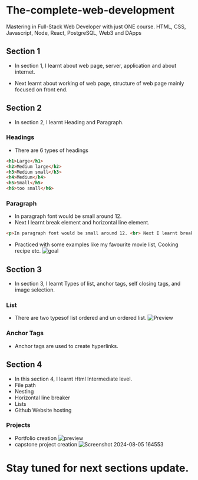 # The-complete-web-development
Mastering in Full-Stack Web Developer with just ONE course. HTML, CSS, Javascript, Node, React, PostgreSQL, Web3 and DApps

## Section 1 
- In section 1, I learnt about web page, server, application and about internet. 

- Next learnt about working of web page, structure of web page mainly focused on front end. 

## Section 2
- In section 2, I learnt Heading and Paragraph.

### Headings 
- There are 6 types of headings
```html
<h1>Large</h1>
<h2>Medium large</h2>
<h3>Medium small</h3>
<h4>Medium</h4>
<h5>Small</h5>
<h6>too small</h6>
```
### Paragraph
- In paragraph font would be small around 12.
- Next I learnt break element and horizontal line element.
```html
<p>In paragraph font would be small around 12. <br> Next I learnt break element and horizontal line element.</p>
```
- Practiced with some examples like my favourite movie list, Cooking recipe etc.
![goal](https://github.com/user-attachments/assets/42a29ff1-6695-4cb8-92d2-80405e68bc0c)

## Section 3
- In section 3, I learnt Types of list, anchor tags, self closing tags, and image selection.

### List 
- There are two typesof list ordered and un ordered list.
![Preview](https://github.com/user-attachments/assets/285f7619-d8fa-45db-b0ab-0d590b3fc120)

### Anchor Tags
- Anchor tags are used to create hyperlinks.

## Section 4
- In this section 4, I learnt Html Intermediate level.
- File path
- Nesting
- Horizontal line breaker 
- Lists
- Github Website hosting
### Projects
- Portfolio creation
![preview](https://github.com/user-attachments/assets/aa6e5ee3-e263-4fc0-aae1-79f5a6139401)
- capstone project creation
![Screenshot 2024-08-05 164553](https://github.com/user-attachments/assets/a43e7a08-01f7-4206-9743-27ef101c4cb3)

# Stay tuned for next sections update.
